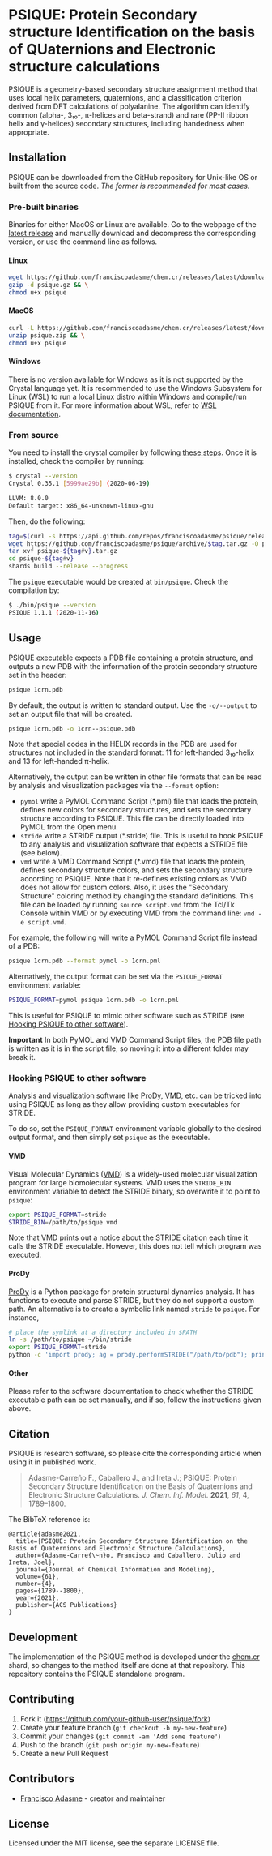 # PSIQUE: Protein Secondary structure Identification on the basis of QUaternions and Electronic structure calculations

PSIQUE is a geometry-based secondary structure assignment method that uses local helix parameters, quaternions, and a classification criterion derived from DFT calculations of polyalanine.
The algorithm can identify common (alpha-, 3₁₀-, π-helices and beta-strand) and rare (PP-II ribbon helix and γ-helices) secondary structures, including handedness when appropriate.

## Installation

PSIQUE can be downloaded from the GitHub repository for Unix-like OS or built from the source code. _The former is recommended for most cases._

### Pre-built binaries

Binaries for either MacOS or Linux are available. Go to the webpage of the [latest release](https://github.com/franciscoadasme/chem.cr/releases/latest) and manually download and decompress the corresponding version, or use the command line as follows.

#### Linux

```sh
wget https://github.com/franciscoadasme/chem.cr/releases/latest/download/psique-linux.gz -O psique.gz && \
gzip -d psique.gz && \
chmod u+x psique
```

#### MacOS

```sh
curl -L https://github.com/franciscoadasme/chem.cr/releases/latest/download/psique-darwin.zip -o psique.zip && \
unzip psique.zip && \
chmod u+x psique
```

#### Windows

There is no version available for Windows as it is not supported by the Crystal language yet. It is recommended to use the Windows Subsystem for Linux (WSL) to run a local Linux distro within Windows and compile/run PSIQUE from it. For more information about WSL, refer to [WSL documentation](https://docs.microsoft.com/en-us/windows/wsl/about).

### From source

You need to install the crystal compiler by following [these steps](https://crystal-lang.org/install). Once it is installed, check the compiler by running:

```sh
$ crystal --version
Crystal 0.35.1 [5999ae29b] (2020-06-19)

LLVM: 8.0.0
Default target: x86_64-unknown-linux-gnu
```

Then, do the following:

```sh
tag=$(curl -s https://api.github.com/repos/franciscoadasme/psique/releases/latest | grep "tag_name" | cut -d\" -f4)
wget https://github.com/franciscoadasme/psique/archive/$tag.tar.gz -O psique-${tag#v}.tar.gz
tar xvf psique-${tag#v}.tar.gz
cd psique-${tag#v}
shards build --release --progress
```

The `psique` executable would be created at `bin/psique`. Check the compilation by:

```sh
$ ./bin/psique --version
PSIQUE 1.1.1 (2020-11-16)
```

## Usage

PSIQUE executable expects a PDB file containing a protein structure, and outputs a new PDB with the information of the protein secondary structure set in the header:

```sh
psique 1crn.pdb
```

By default, the output is written to standard output. Use the `-o/--output` to set an output file that will be created.

```sh
psique 1crn.pdb -o 1crn--psique.pdb
```

Note that special codes in the HELIX records in the PDB are used for structures not included in the standard format: 11 for left-handed 3₁₀-helix and 13 for left-handed π-helix.

Alternatively, the output can be written in other file formats that can be read by analysis and visualization packages via the `--format` option:

- `pymol` write a PyMOL Command Script (\*.pml) file that loads the protein, defines new colors for secondary structures, and sets the secondary structure according to PSIQUE. This file can be directly loaded into PyMOL from the Open menu.
- `stride` write a STRIDE output (\*.stride) file. This is useful to hook PSIQUE to any analysis and visualization software that expects a STRIDE file (see below).
- `vmd` write a VMD Command Script (\*.vmd) file that loads the protein, defines secondary structure colors, and sets the secondary structure according to PSIQUE.
  Note that it re-defines existing colors as VMD does not allow for custom colors.
  Also, it uses the "Secondary Structure" coloring method by changing the standard definitions.
  This file can be loaded by running `source script.vmd` from the Tcl/Tk Console within VMD or by executing VMD from the command line: `vmd -e script.vmd`.

For example, the following will write a PyMOL Command Script file instead of a PDB:

```sh
psique 1crn.pdb --format pymol -o 1crn.pml
```

Alternatively, the output format can be set via the `PSIQUE_FORMAT` environment variable:

```sh
PSIQUE_FORMAT=pymol psique 1crn.pdb -o 1crn.pml
```

This is useful for PSIQUE to mimic other software such as STRIDE (see [Hooking PSIQUE to other software](#hooking-psique-to-other-software)).

**Important** In both PyMOL and VMD Command Script files, the PDB file path is written as it is in the script file, so moving it into a different folder may break it.

### Hooking PSIQUE to other software

Analysis and visualization software like [ProDy](http://prody.csb.pitt.edu/), [VMD](https://www.ks.uiuc.edu/Research/vmd/), etc. can be tricked into using PSIQUE as long as they allow providing custom executables for STRIDE.

To do so, set the `PSIQUE_FORMAT` environment variable globally to the desired output format, and then simply set `psique` as the executable.

#### VMD

Visual Molecular Dynamics ([VMD](https://www.ks.uiuc.edu/Research/vmd/)) is a widely-used molecular visualization program for large biomolecular systems.
VMD uses the `STRIDE_BIN` environment variable to detect the STRIDE binary, so overwrite it to point to `psique`:

```sh
export PSIQUE_FORMAT=stride
STRIDE_BIN=/path/to/psique vmd
```

Note that VMD prints out a notice about the STRIDE citation each time it calls the STRIDE executable.
However, this does not tell which program was executed.

#### ProDy

[ProDy](http://prody.csb.pitt.edu/index.html) is a Python package for protein structural dynamics analysis.
It has functions to execute and parse STRIDE, but they do not support a custom path.
An alternative is to create a symbolic link named `stride` to `psique`.
For instance,

```sh
# place the symlink at a directory included in $PATH
ln -s /path/to/psique ~/bin/stride
export PSIQUE_FORMAT=stride
python -c 'import prody; ag = prody.performSTRIDE("/path/to/pdb"); print(ag.getSecstrs())'
```

#### Other

Please refer to the software documentation to check whether the STRIDE executable path can be set manually, and if so, follow the instructions given above.

## Citation

PSIQUE is research software, so please cite the corresponding article when using it in published work.

> Adasme-Carreño F., Caballero J., and Ireta J.; PSIQUE: Protein Secondary Structure Identification on the Basis of Quaternions and Electronic Structure Calculations. _J. Chem. Inf. Model._ **2021**, _61_, 4, 1789–1800.

The BibTeX reference is:

```text
@article{adasme2021,
  title={PSIQUE: Protein Secondary Structure Identification on the Basis of Quaternions and Electronic Structure Calculations},
  author={Adasme-Carre{\~n}o, Francisco and Caballero, Julio and Ireta, Joel},
  journal={Journal of Chemical Information and Modeling},
  volume={61},
  number={4},
  pages={1789--1800},
  year={2021},
  publisher={ACS Publications}
}
```

## Development

The implementation of the PSIQUE method is developed under the [chem.cr](https://github.com/franciscoadasme/chem.cr) shard, so changes to the method itself are done at that repository.
This repository contains the PSIQUE standalone program.

## Contributing

1. Fork it (<https://github.com/your-github-user/psique/fork>)
2. Create your feature branch (`git checkout -b my-new-feature`)
3. Commit your changes (`git commit -am 'Add some feature'`)
4. Push to the branch (`git push origin my-new-feature`)
5. Create a new Pull Request

## Contributors

- [Francisco Adasme](https://github.com/your-github-user) - creator and maintainer

## License

Licensed under the MIT license, see the separate LICENSE file.
